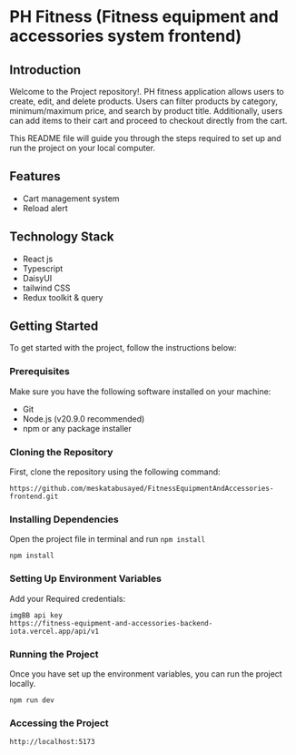 # PH Fitness (Fitness equipment and accessories system frontend)

## Introduction

Welcome to the Project repository!.
PH fitness application allows users to create, edit, and delete products. Users can filter products by category, minimum/maximum price, and search by product title. Additionally, users can add items to their cart and proceed to checkout directly from the cart.

This README file will guide you through the steps required to set up and run the project on your local computer.

## Features

- Cart management system
- Reload alert

## Technology Stack

- React js
- Typescript
- DaisyUI
- tailwind CSS
- Redux toolkit & query

## Getting Started

To get started with the project, follow the instructions below:

### Prerequisites

Make sure you have the following software installed on your machine:

- Git
- Node.js (v20.9.0 recommended)
- npm or any package installer

### Cloning the Repository

First, clone the repository using the following command:

```
https://github.com/meskatabusayed/FitnessEquipmentAndAccessories-frontend.git

```

### Installing Dependencies

Open the project file in terminal and run `npm install`

```
npm install

```

### Setting Up Environment Variables

Add your Required credentials:

```
imgBB api key
https://fitness-equipment-and-accessories-backend-iota.vercel.app/api/v1
```

### Running the Project

Once you have set up the environment variables, you can run the project locally.

```
npm run dev

```

### Accessing the Project

```
http://localhost:5173
```